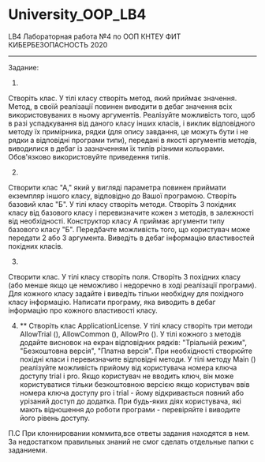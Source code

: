 # University_OOP_LB4
LB4
Лабораторная работа №4 по ООП 
КНТЕУ ФИТ КИБЕРБЕЗОПАСНОСТЬ
2020


---------------------------------------------------------------------------------------------------------------------------------------------------------------------------------

Задание:

1)
Створіть клас. 
У тілі класу створіть метод, який приймає значення. 
Метод, в своїй реалізації повинен виводити в дебаг значення всіх використовуваних в ньому аргументів. 
Реалізуйте можливість того, щоб в разі успадкування від даного класу інших класів, і виклик відповідного методу їх примірника, рядки (для опису завдання, це можуть бути і не рядки а відповідні програми типи), передані в якості аргументів методів, виводилися в дебаг із зазначенням їх типів різними кольорами. 
Обов'язково використовуйте приведення типів.

2)
Створити клас "А,"  який у вигляді параметра повинен приймати екземпляр іншого класу, відповідно до Вашої програмою. 
Створіть базовий клас "Б". У тілі класу створіть методи. Створіть 3 похідних класу від базового класу і перевизначите кожен з методів, в залежності від необхідності. 
Конструктор класу А приймає аргументи типу базового класу "Б". 
Передбачте можливість того, що користувач може передати 2 або 3 аргумента. 
Виведіть в дебаг інформацію властивостей похідних класів.

3)
Створити клас. 
У тілі класу створіть поля. 
Створіть 3 похідних класу (або менше якщо це неможливо і недоречно в ході реалізації програми). 
Для кожного класу задайте і виведіть тільки необхідну для похідного класу інформацію. Написати програму, яка виводить в дебаг інформацію про кожного властивості класу.

4) **
Створіть клас ApplicationLicense. 
У тілі класу створіть три методи AllowTrial (), AllowCommon (), AllowPro (). 
У тілі кожного з методів додайте висновок на екран відповідних рядків: "Тріальній режим", "Безкоштовна версія", "Платна версія". 
При необхідності створюйте похідні класи і перевизначите відповідні методи. 
У тілі методу Main () реалізуйте можливість прийому від користувача номера ключа доступу trial і pro. 
Якщо користувач не вводить ключ, він може користуватися тільки безкоштовною версією якщо користувач ввів номера ключа доступу pro і trial - йому відкривається повний або урізаний доступ до додатка. 
При будь-яких діях користувача, які мають відношення до роботи програми - перевіряйте і виводите його рівень доступу.

П.С При клоннировании коммита,все ответы задания находятся в нем. За недостатком правильных знаний не смог сделать отдельные папки с заданиеми.

